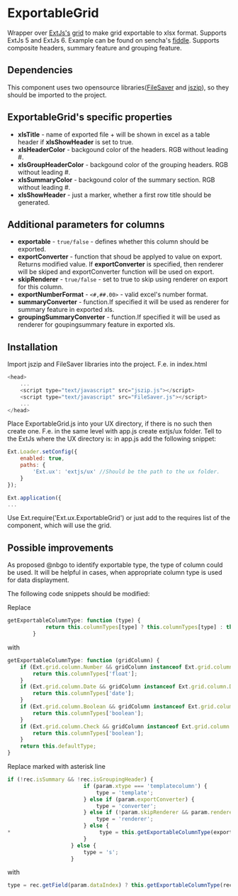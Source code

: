 # ExportableGrid
Wrapper over [ExtJs's](https://www.sencha.com/products/extjs/#overview) [grid](http://docs.sencha.com/extjs/6.0/6.0.1-classic/#!/api/Ext.grid.Panel) to make grid exportable to xlsx format. Supports ExtJs 5 and ExtJs 6. Example can be found on sencha's [fiddle](https://fiddle.sencha.com/#view/editor&fiddle/1oup). Supports composite headers, summary feature and grouping feature.

Dependencies
------------
This component uses two opensource libraries([FileSaver](https://github.com/eligrey/FileSaver.js) and [jszip](https://github.com/Stuk/jszip)), so they should be imported to the project.

ExportableGrid's specific properties
--------------------------
- **xlsTitle** - name of exported file + will be shown in excel as a table header if **xlsShowHeader** is set to true.
- **xlsHeaderColor** - backgound color of the headers. RGB without leading #.
- **xlsGroupHeaderColor** - backgound color of the grouping headers. RGB without leading #.
- **xlsSummaryColor** - backgound color of the summary section. RGB without leading #.
- **xlsShowHeader** - just a marker, whether a first row title should be generated.

Additional parameters for columns
---------------------------------
- **exportable** - `true/false` - defines whether this column should be exported. 
- **exportConverter** - function that shoud be applyed to value on export. Returns modified value. If **exportConverter** is specified, then renderer will be skiped and exportConverter function will be used on export. 
- **skipRenderer** - `true/false` - set to true to skip using renderer on export for this column. 
- **exportNumberFormat** - `<#,##.00>` - valid excel's number format.
- **summaryConverter** - function.If specified it will be used as renderer for summary feature in exported xls.
- **groupingSummaryConverter** - function.If specified it will be used as renderer for goupingsummary feature in exported xls.

Installation
-----------------------
Import jszip and FileSaver libraries into the project.
F.e. in index.html

```javascript
<head>
    ...
    <script type="text/javascript" src="jszip.js"></script>
    <script type="text/javascript" src="FileSaver.js"></script>
    ...
</head>
```

Place ExportableGrid.js into your UX directory, if there is no such then create one.
F.e. in the same level with app.js create extjs/ux folder.
Tell to the ExtJs where the UX directory is: in app.js add the following snippet:
```javascript
Ext.Loader.setConfig({
    enabled: true,
    paths: {
        'Ext.ux': 'extjs/ux' //Should be the path to the ux folder.
    }
});

Ext.application({
...

```
Use Ext.require('Ext.ux.ExportableGrid') or just add to the requires list of the component, which will use the grid.

Possible improvements
-----------------------
As proposed @nbgo to identify exportable type, the type of column could be used. 
It will be helpful in cases, when appropriate column type is used for data displayment.

The following code snippets should be modified:

Replace
```javascript
getExportableColumnType: function (type) {
            return this.columnTypes[type] ? this.columnTypes[type] : this.defaultType;
        }
```

with

```javascript
getExportableColumnType: function (gridColumn) {
    if (Ext.grid.column.Number && gridColumn instanceof Ext.grid.column.Number) {
        return this.columnTypes['float'];
    }
    if (Ext.grid.column.Date && gridColumn instanceof Ext.grid.column.Date) {
        return this.columnTypes['date'];
    }
    if (Ext.grid.column.Boolean && gridColumn instanceof Ext.grid.column.Boolean) {
        return this.columnTypes['boolean'];
    }
    if (Ext.grid.column.Check && gridColumn instanceof Ext.grid.column.Check) {
        return this.columnTypes['boolean'];
    }
    return this.defaultType;
}
```

Replace marked with asterisk line
```javascript
if (!rec.isSummary && !rec.isGroupingHeader) {
                        if (param.xtype === 'templatecolumn') {
                            type = 'template';
                        } else if (param.exportConverter) {
                            type = 'converter';
                        } else if (!param.skipRenderer && param.renderer) {
                            type = 'renderer';
                        } else {
*                            type = this.getExportableColumnType(exportTask.exportableColumns[j]);
                        }
                    } else {
                        type = 's';
                    }
```

with
```javascript
type = rec.getField(param.dataIndex) ? this.getExportableColumnType(rec.getField(param.dataIndex).type) : this.defaultType;
```
